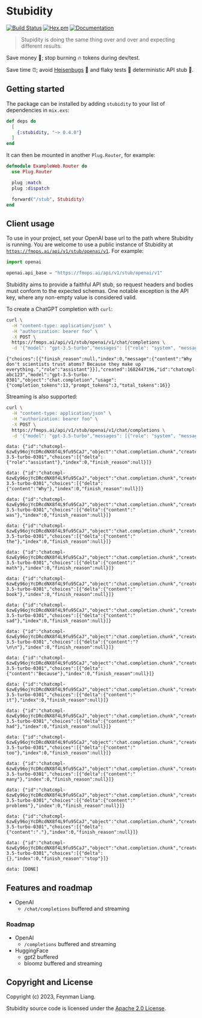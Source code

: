 # Stubidity

[![Build Status](https://github.com/fmops/stubidity/workflows/Elixir%20CI/badge.svg)](https://github.com/fmops/stubidity/actions/workflows/elixir.yml) [![Hex.pm](https://img.shields.io/hexpm/v/stubidity.svg)](https://hex.pm/packages/stubidity) [![Documentation](https://img.shields.io/badge/documentation-gray)](https://hexdocs.pm/stubidity)

> Stupidity is doing the same thing over and over and expecting different results.

Save money 💸; stop burning 🔥 tokens during dev/test.

Save time ⏰; avoid [Heisenbugs](https://en.wikipedia.org/wiki/Heisenbug) 🥸 and flaky tests 🤞 deterministic API stub 🎯.

## Getting started

The package can be installed by adding `stubidity` to your list of dependencies
in `mix.exs`:

```elixir
def deps do
  [
    {:stubidity, "~> 0.4.0"}
  ]
end
```

It can then be mounted in another `Plug.Router`, for example:

```elixir
defmodule ExampleWeb.Router do
  use Plug.Router

  plug :match
  plug :dispatch

  forward("/stub", Stubidity)
end
```

## Client usage

To use in your project, set your OpenAI base url to the path where Stubidity is running.
You are welcome to use a public instance of Stubidity at [`https://fmops.ai/api/v1/stub/openai/v1`](https://fmops.ai/api/v1/stub/openai/v1). For example:

```python
import openai

openai.api_base = "https://fmops.ai/api/v1/stub/openai/v1"
```

Stubidity aims to provide a faithful API stub, so request headers and bodies must conform to the expected schemas. One notable exception is the API key, where any non-empty value is considered valid.

To create a ChatGPT completion with `curl`:

```sh
curl \
  -H "content-type: application/json" \
  -H "authorization: bearer foo" \
  -X POST \
  https://fmops.ai/api/v1/stub/openai/v1/chat/completions \
  -d '{"model": "gpt-3.5-turbo","messages": [{"role": "system", "message": "tell me a joke"}]}'
```

```
{"choices":[{"finish_reason":null,"index":0,"message":{"content":"Why don't scientists trust atoms? Because they make up everything.","role":"assistant"}}],"created":1682447196,"id":"chatcmpl-abc123","model":"gpt-3.5-turbo-0301","object":"chat.completion","usage":{"completion_tokens":13,"prompt_tokens":3,"total_tokens":16}}
```

Streaming is also supported:

```sh
curl \
  -H "content-type: application/json" \
  -H "authorization: bearer foo" \
  -X POST \
  https://fmops.ai/api/v1/stub/openai/v1/chat/completions \
  -d '{"model": "gpt-3.5-turbo","messages": [{"role": "system", "message": "tell me a joke"}]}'
```

```
data: {"id":"chatcmpl-6zwEy96ojYcDRcdNX8f4L9fu95CaJ","object":"chat.completion.chunk","created":1680219904,"model":"gpt-3.5-turbo-0301","choices":[{"delta":{"role":"assistant"},"index":0,"finish_reason":null}]}

data: {"id":"chatcmpl-6zwEy96ojYcDRcdNX8f4L9fu95CaJ","object":"chat.completion.chunk","created":1680219904,"model":"gpt-3.5-turbo-0301","choices":[{"delta":{"content":"Why"},"index":0,"finish_reason":null}]}

data: {"id":"chatcmpl-6zwEy96ojYcDRcdNX8f4L9fu95CaJ","object":"chat.completion.chunk","created":1680219904,"model":"gpt-3.5-turbo-0301","choices":[{"delta":{"content":" was"},"index":0,"finish_reason":null}]}

data: {"id":"chatcmpl-6zwEy96ojYcDRcdNX8f4L9fu95CaJ","object":"chat.completion.chunk","created":1680219904,"model":"gpt-3.5-turbo-0301","choices":[{"delta":{"content":" the"},"index":0,"finish_reason":null}]}

data: {"id":"chatcmpl-6zwEy96ojYcDRcdNX8f4L9fu95CaJ","object":"chat.completion.chunk","created":1680219904,"model":"gpt-3.5-turbo-0301","choices":[{"delta":{"content":" math"},"index":0,"finish_reason":null}]}

data: {"id":"chatcmpl-6zwEy96ojYcDRcdNX8f4L9fu95CaJ","object":"chat.completion.chunk","created":1680219904,"model":"gpt-3.5-turbo-0301","choices":[{"delta":{"content":" book"},"index":0,"finish_reason":null}]}

data: {"id":"chatcmpl-6zwEy96ojYcDRcdNX8f4L9fu95CaJ","object":"chat.completion.chunk","created":1680219904,"model":"gpt-3.5-turbo-0301","choices":[{"delta":{"content":" sad"},"index":0,"finish_reason":null}]}

data: {"id":"chatcmpl-6zwEy96ojYcDRcdNX8f4L9fu95CaJ","object":"chat.completion.chunk","created":1680219904,"model":"gpt-3.5-turbo-0301","choices":[{"delta":{"content":"?\n\n"},"index":0,"finish_reason":null}]}

data: {"id":"chatcmpl-6zwEy96ojYcDRcdNX8f4L9fu95CaJ","object":"chat.completion.chunk","created":1680219904,"model":"gpt-3.5-turbo-0301","choices":[{"delta":{"content":"Because"},"index":0,"finish_reason":null}]}

data: {"id":"chatcmpl-6zwEy96ojYcDRcdNX8f4L9fu95CaJ","object":"chat.completion.chunk","created":1680219904,"model":"gpt-3.5-turbo-0301","choices":[{"delta":{"content":" it"},"index":0,"finish_reason":null}]}

data: {"id":"chatcmpl-6zwEy96ojYcDRcdNX8f4L9fu95CaJ","object":"chat.completion.chunk","created":1680219904,"model":"gpt-3.5-turbo-0301","choices":[{"delta":{"content":" had"},"index":0,"finish_reason":null}]}

data: {"id":"chatcmpl-6zwEy96ojYcDRcdNX8f4L9fu95CaJ","object":"chat.completion.chunk","created":1680219904,"model":"gpt-3.5-turbo-0301","choices":[{"delta":{"content":" too"},"index":0,"finish_reason":null}]}

data: {"id":"chatcmpl-6zwEy96ojYcDRcdNX8f4L9fu95CaJ","object":"chat.completion.chunk","created":1680219904,"model":"gpt-3.5-turbo-0301","choices":[{"delta":{"content":" many"},"index":0,"finish_reason":null}]}

data: {"id":"chatcmpl-6zwEy96ojYcDRcdNX8f4L9fu95CaJ","object":"chat.completion.chunk","created":1680219904,"model":"gpt-3.5-turbo-0301","choices":[{"delta":{"content":" problems"},"index":0,"finish_reason":null}]}

data: {"id":"chatcmpl-6zwEy96ojYcDRcdNX8f4L9fu95CaJ","object":"chat.completion.chunk","created":1680219904,"model":"gpt-3.5-turbo-0301","choices":[{"delta":{"content":"."},"index":0,"finish_reason":null}]}

data: {"id":"chatcmpl-6zwEy96ojYcDRcdNX8f4L9fu95CaJ","object":"chat.completion.chunk","created":1680219904,"model":"gpt-3.5-turbo-0301","choices":[{"delta":{},"index":0,"finish_reason":"stop"}]}

data: [DONE]
```

## Features and roadmap

  - OpenAI
    - `/chat/completions` buffered and streaming
    
### Roadmap 
  - OpenAI
    - `/completions` buffered and streaming
  - HuggingFace
    - gpt2 buffered
    - bloomz buffered and streaming


## Copyright and License

Copyright (c) 2023, Feynman Liang.

Stubidity source code is licensed under the [Apache 2.0 License](LICENSE).
